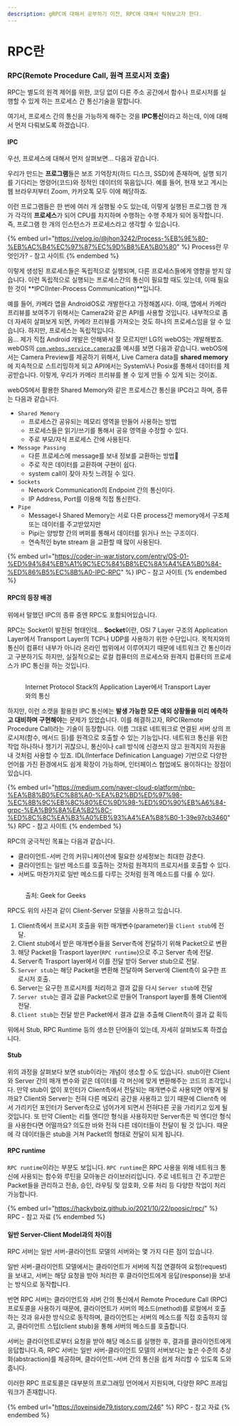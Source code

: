 ```yaml
---
description: gRPC에 대해서 공부하기 이전, RPC에 대해서 익혀보고자 한다.
---
```


# RPC란

### RPC(Remote Procedure Call, 원격 프로시저 호출)

RPC는 별도의 원격 제어를 위한, 코딩 없이 다른 주소 공간에서 함수나 프로시저를 실행할 수 있게 하는 프로세스 간 통신기술을 말합니다.

여기서, 프로세스 간의 통신을 가능하게 해주는 것을 **IPC통신**이라고 하는데, 이에 대해서 먼저 다뤄보도록 하겠습니다.

#### IPC

우선, 프로세스에 대해서 먼저 살펴보면... 다음과 같습니다.

우리가 만드는 **프로그램**들은 보조 기억장치(하드 디스크, SSD)에 존재하며, 실행 되기를 기다리는 명령어(코드)와 정적인 데이터의 묶음입니다. 예를 들어, 현재 보고 계시는 웹 브라우저부터 Zoom, 카카오톡 모두 이에 해당하죠.

이런 프로그램들은 한 번에 여러 개 실행될 수도 있는데, 이렇게 실행된 프로그램 한 개가 각각의 **프로세스**가 되어 CPU를 차지하며 수행하는 수행 주체가 되어 동작합니다. 즉, 프로그램 한 개의 인스턴스가 프로세스라고 생각할 수 있습니다.

{% embed url="https://velog.io/@jhon3242/Process-%EB%9E%80-%EB%AC%B4%EC%97%87%EC%9D%B8%EA%B0%80" %}
Process란 무엇인가? - 참고 사이트
{% endembed %}

이렇게 생성된 프로세스들은 독립적으로 실행되며, 다른 프로세스들에게 영향을 받지 않습니다. 이런 독립적으로 실행되는 프로세스간의 통신이 필요할 때도 있는데, 이때 필요한 것이 **IPC(Inter-Process Communication)**입니다.

예를 들어, 카메라 앱을 AndroidOS로 개발한다고 가정해봅시다. 이때, 앱에서 카메라 프리뷰를 보여주기 위해서는 Camera2와 같은 API를 사용할 것입니다. 내부적으로 좀 더 자세히 살펴보게 되면, 카메라 프리뷰를 가져오는 것도 하나의 프로세스임을 알 수 있습니다. 하지만, 프로세스는 독립적입니다. \
음... 제가 직접 Android 개발은 안해봐서 잘 모르지만! LG의 webOS는 개발해봤죠. webOS의 [`com.webos.service.camera2`](https://www.webosose.org/docs/reference/ls2-api/com-webos-service-camera2/)를 예시를 보면 다음과 같습니다. webOS에서는 Camera Preview를 제공하기 위해서, Live Camera data를 **shared memory**에 지속적으로 스트리밍하게 되고 API에서는 SystemV나 Posix를 통해서 데이터를 제공받습니다. 이렇게, 우리가 카메라 프리뷰를 볼 수 있게 만들 수 있게 되는 것이죠.

webOS에서 활용한 Shared Memory와 같은 프로세스간 통신을 IPC라고 하며, 종류는 다음과 같습니다.

* `Shared Memory`
  * 프로세스간 공유되는 메모리 영역을 만들어 사용하는 방법
  * 프로세스들은 읽기/쓰기를 통해서 공유 영역을 수정할 수 있다.
  * 주로 부모/자식 프로세스 간에 사용된다.
* `Message Passing`
  * 다른 프로세스에 message를 보내 정보를 교환하는 방법
  * 주로 작은 데이터를 교환하며 구현이 쉽다.
  * system call이 잦아 자칫 느려질 수 있다.
* `Sockets`
  * Network Communication의 Endpoint 간의 통신이다.
  * IP Address, Port를 이용해 직접 통신한다.
* `Pipe`
  * Message나 Shared Memory는 서로 다른 process간 memory에서 구조체 또는 데이터를 주고받았지만
  * Pipi는 양방향 간의 버퍼를 통해서 데이터를 읽거나 쓰는 구조이다.
  * 연속적인 byte stream 을 교환할 때 많이 사용된다.

{% embed url="https://coder-in-war.tistory.com/entry/OS-01-%ED%94%84%EB%A1%9C%EC%84%B8%EC%8A%A4%EA%B0%84-%ED%86%B5%EC%8B%A0-IPC-RPC" %}
IPC - 참고 사이트
{% endembed %}

#### RPC의 등장 배경

위에서 말했던 IPC의 종류 중엔 RPC도 포함되어있습니다.

RPC는 Socket이 발전된 형태인데... **Socket**이란, OSI 7 Layer 구조의 Application Layer에서 Transport Layer의 TCP나 UDP를 사용하기 위한 수단입니다. 목적지와의 통신이 컴퓨터 내부가 아니라 온라인 범위에서 이루어지기 때문에 네트워크 간 통신이라고 구분하기도 하지만, 실질적으로는 로컬 컴퓨터의 프로세스와 원격지 컴퓨터의 프로세스가 IPC 통신을 하는 것입니다.

<figure><img src="../../.gitbook/assets/image (1).png" alt=""><figcaption><p>Internet Protocol Stack의 Application Layer에서 Transport Layer와의 통신</p></figcaption></figure>

하지만, 이런 소캣을 활용한 IPC 통신에는 **발생 가능한 모든 예외 상황들을 미리 예측하고 대비하며 구현해야**는 문제가 있었습니다. 이를 해결하고자, RPC(Remote Procedure Call)라는 기술이 등장합니다. 이름 그대로 네트워크로 연결된 서버 상의 프로시저(함수, 메서드 등)를 원격으로 호출할 수 있는 기능입니다. 네트워크 통신을 위한 작업 하나하나 챙기기 귀찮으니, 통신이나 call 방식에 신경쓰지 않고 원격지의 자원을 내 것처럼 사용할 수 있죠. IDL(Interface Definication Language) 기반으로 다양한 언어를 가진 환경에서도 쉽게 확장이 가능하며, 인터페이스 협업에도 용이하다는 장점이 있습니다.

{% embed url="https://medium.com/naver-cloud-platform/nbp-%EA%B8%B0%EC%88%A0-%EA%B2%BD%ED%97%98-%EC%8B%9C%EB%8C%80%EC%9D%98-%ED%9D%90%EB%A6%84-grpc-%EA%B9%8A%EA%B2%8C-%ED%8C%8C%EA%B3%A0%EB%93%A4%EA%B8%B0-1-39e97cb3460" %}
RPC - 참고 사이트
{% endembed %}

RPC의 궁극적인 목표는 다음과 같습니다.

* 클라이언트-서버 간의 커뮤니케이션에 필요한 상세정보는 최대한 감춘다.
* 클라이언트는 일반 메소드를 호출하는 것처럼 원격지의 프로지서를 호출할 수 있다.
* 서버도 마찬가지로 일반 메소드를 다루는 것처럼 원격 메소드를 다룰 수 있다.

<figure><img src="../../.gitbook/assets/image (2).png" alt=""><figcaption><p>출처: Geek for Geeks</p></figcaption></figure>

RPC도 위의 사진과 같이 Client-Server 모델을 사용하고 있습니다.

1. Client측에서 프로시저 호출을 위한 매개변수(parameter)을 `Client stub`에 전달.
2. Client stub에서 받은 매개변수들을 Server측에 전달하기 위해 Packet으로 변환
3. 해당 Packet을 Trasport layer(`RPC runtime`)으로 주고 Server 측에 전달.
4. Server측 Trasport layer에서 이를 전달 받아 Server stub으로 전달.
5. `Server stub`는 해당 Packet을 변환해 전달하며 Server에 Client측이 요구한 프로시저 호출.
6. Server는 요구한 프로시저를 처리하고 결과 값을 다시 `Server stub`에 전달
7. `Server stub`는 결과 값을 Packet으로 만들어 Transport layer를 통해 Client에 전달.
8. `Client stub`는 전달 받은 Packet에서 결과 값을 추출해 Client측이 결과 값 획득

위에서 Stub, RPC Runtime 등의 생소한 단어들이 있는데, 자세히 살펴보도록 하겠습니다.

#### Stub

위의 과정을 살펴보다 보면 stub이라는 개념이 생소할 수도 있습니다. stub이란 Client와 Server 간의 매개 변수와 같은 데이터를 각 머신에 맞게 변환해주는 코드의 조각입니다. 만약 stub이 없이 포인터가 Client측에서 전달되는 매개변수로 사용되면 어떻게 될까요? Client와 Server는 전혀 다른 메모리 공간을 사용하고 있기 때문에 Client측 에서 가리키던 포인터가 Server측으로 넘어가게 되면서 전혀다른 곳을 가리키고 있게 될 것입니다. 또 만약 Client는 리틀 엔디안 형식을 사용하지만 Server측은 빅 엔디안 형식을 사용한다면 어떨까요? 의도한 바와 전혀 다른 데이터들이 전달이 될 것 입니다. 때문에 각 데이터들은 stub을 거쳐 Packet의 형태로 전달이 되게 됩니다.

#### RPC runtime

`RPC runtime`이라는 부분도 보입니다. `RPC runtime`은 RPC 사용을 위해 네트워크 통신에 사용되는 함수와 루틴을 모아놓은 라이브러리입니다. 주로 네트워크 간 주고받은 Packet들을 관리하고 전송, 승인, 라우팅 및 암호화, 오류 처리 등 다양한 작업이 처리 가능합니다.

{% embed url="https://hackyboiz.github.io/2021/10/22/poosic/rpc/" %}
RPC - 참고 자료
{% endembed %}

#### 일반 Server-Client Model과의 차이점

RPC 서버는 일반 서버-클라이언트 모델의 서버와는 몇 가지 다른 점이 있습니다.

일반 서버-클라이언트 모델에서는 클라이언트가 서버에 직접 연결하여 요청(request)을 보내고, 서버는 해당 요청을 받아 처리한 후 클라이언트에게 응답(response)을 보내는 방식으로 동작합니다.

반면 RPC 서버는 클라이언트와 서버 간의 통신에서 Remote Procedure Call (RPC) 프로토콜을 사용하기 때문에, 클라이언트가 서버의 메소드(method)를 로컬에서 호출하는 것과 유사한 방식으로 동작하며, 클라이언트는 서버의 메소드를 직접 호출하지 않고, 클라이언트 스텁(client stub)을 통해 서버의 메소드를 호출합니다.

서버는 클라이언트로부터 요청을 받아 해당 메소드를 실행한 후, 결과를 클라이언트에게 응답합니다.즉, RPC 서버는 일반 서버-클라이언트 모델의 서버보다는 높은 수준의 추상화(abstraction)를 제공하며, 클라이언트-서버 간의 통신을 쉽게 처리할 수 있도록 도와줍니다.

이러한 RPC 프로토콜은 대부분의 프로그래밍 언어에서 지원되며, 다양한 RPC 프레임워크가 존재합니다.

{% embed url="https://loveinside79.tistory.com/246" %}
RPC - 참고 자료
{% endembed %}
